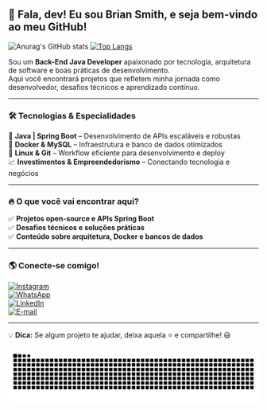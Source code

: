 ## 🚀 Fala, dev! Eu sou Brian Smith, e seja bem-vindo ao meu GitHub!  
![Anurag's GitHub stats](https://github-readme-stats.vercel.app/api?username=Brian5m1th&show_icons=true&theme=transparent)
[![Top Langs](https://github-readme-stats.vercel.app/api/top-langs/?username=Brian5m1th)](https://github.com/anuraghazra/github-readme-stats)


Sou um **Back-End Java Developer** apaixonado por tecnologia, arquitetura de software e boas práticas de desenvolvimento.  
Aqui você encontrará projetos que refletem minha jornada como desenvolvedor, desafios técnicos e aprendizado contínuo.  

---

### 🛠️ Tecnologias & Especialidades  
🚀 **Java | Spring Boot** – Desenvolvimento de APIs escaláveis e robustas  
🐳 **Docker & MySQL** – Infraestrutura e banco de dados otimizados  
🐧 **Linux & Git** – Workflow eficiente para desenvolvimento e deploy  
📈 **Investimentos & Empreendedorismo** – Conectando tecnologia e negócios  

---

### 🔥 O que você vai encontrar aqui?  
✅ **Projetos open-source e APIs Spring Boot**  
✅ **Desafios técnicos e soluções práticas**  
✅ **Conteúdo sobre arquitetura, Docker e bancos de dados**  

---

### 🌎 Conecte-se comigo!  
[![Instagram](https://img.shields.io/badge/Instagram-000?style=for-the-badge&logo=instagram&logoColor=E4405F)](https://www.instagram.com/brian5mth?igsh=NDZwMGIxOXM0NmZ0)  
[![WhatsApp](https://img.shields.io/badge/WhatsApp-000?style=for-the-badge&logo=whatsapp&logoColor=25D366)](https://wa.me/5573981260738)  
[![LinkedIn](https://img.shields.io/badge/LinkedIn-000?style=for-the-badge&logo=linkedin&logoColor=0A66C2)](https://www.linkedin.com/in/seu-perfil)  
[![E-mail](https://img.shields.io/badge/Email-000?style=for-the-badge&logo=gmail&logoColor=EA4335)](mailto:seuemail@gmail.com)  

---

💡 **Dica:** Se algum projeto te ajudar, deixa aquela ⭐ e compartilhe! 😃  

 ![Snake animation](https://raw.githubusercontent.com/lucaseduardo76/lucaseduardo76/output/github-contribution-grid-snake-dark.svg)
